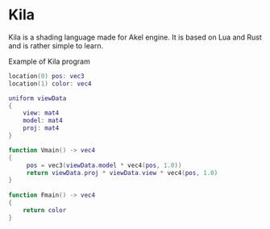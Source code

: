 # Kila

Kila is a shading language made for Akel engine. It is based on Lua and Rust and is rather simple to learn.

Example of Kila program

```lua
location(0) pos: vec3
location(1) color: vec4

uniform viewData
{
    view: mat4
    model: mat4
    proj: mat4
}

function Vmain() -> vec4
{
     pos = vec3(viewData.model * vec4(pos, 1.0))
     return viewData.proj * viewData.view * vec4(pos, 1.0)
} 
  
function Fmain() -> vec4
{
    return color
}
```
